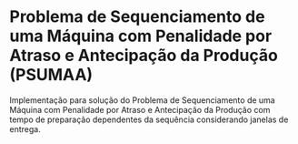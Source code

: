 # Problema de Sequenciamento de uma Máquina com Penalidade por Atraso e Antecipação da Produção (PSUMAA)
Implementação para solução do Problema de Sequenciamento de uma Máquina com Penalidade por Atraso e Antecipação da Produção com tempo de preparação dependentes da sequência considerando janelas de entrega.
